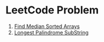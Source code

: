 # LeetCode Problem

1. [Find Median Sorted Arrays](https://github.com/KsGin/LeetCode/blob/master/LeetCode/FindMedianSortedArrays.cpp)
2. [Longest Palindrome SubString](https://github.com/KsGin/LeetCode/blob/master/LeetCode/LongestPalindrome.cpp)
